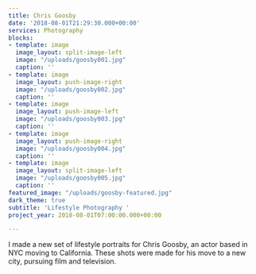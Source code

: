 ```yaml
---
title: Chris Goosby
date: '2018-08-01T21:29:30.000+00:00'
services: Photography
blocks:
- template: image
  image_layout: split-image-left
  image: "/uploads/goosby001.jpg"
  caption: ''
- template: image
  image_layout: push-image-right
  image: "/uploads/goosby002.jpg"
  caption: ''
- template: image
  image_layout: push-image-left
  image: "/uploads/goosby003.jpg"
  caption: ''
- template: image
  image_layout: push-image-right
  image: "/uploads/goosby004.jpg"
  caption: ''
- template: image
  image_layout: split-image-left
  image: "/uploads/goosby005.jpg"
  caption: ''
featured_image: "/uploads/goosby-featured.jpg"
dark_theme: true
subtitle: 'Lifestyle Photography '
project_year: 2018-08-01T07:00:00.000+00:00

---
```

I made a new set of lifestyle portraits for Chris Goosby, an actor based in NYC moving to California. These shots were made for his move to a new city, pursuing film and television.